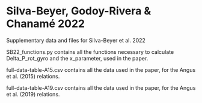 # Silva-Beyer, Godoy-Rivera & Chanamé 2022

Supplementary data and files for Silva-Beyer et al. 2022

SB22_functions.py contains all the functions necessary to calculate Delta_P_rot_gyro and the x_parameter, used in the paper.

full-data-table-A15.csv contains all the data used in the paper, for the Angus et al. (2015) relations. 

full-data-table-A19.csv contains all the data used in the paper, for the Angus et al. (2019) relations.
